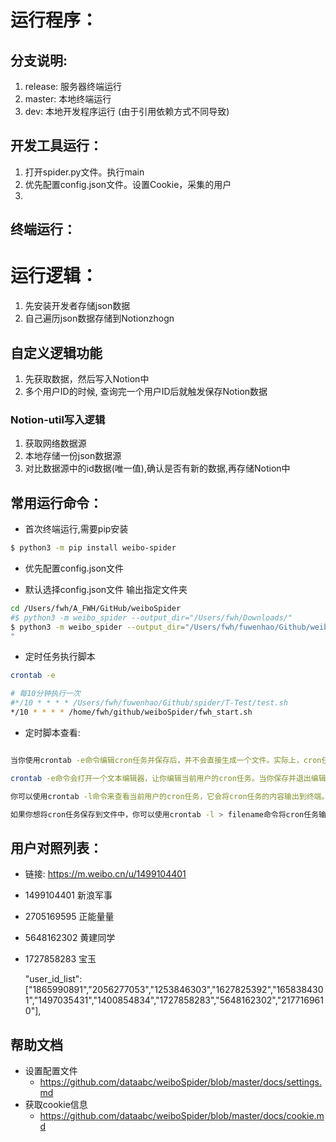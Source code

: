 # 运行程序：
## 分支说明:
1. release: 服务器终端运行
2. master: 本地终端运行
3. dev: 本地开发程序运行 (由于引用依赖方式不同导致)

## 开发工具运行：
1. 打开spider.py文件。执行main
2. 优先配置config.json文件。设置Cookie，采集的用户
3. 
## 终端运行：


# 运行逻辑：
1. 先安装开发者存储json数据
2. 自己遍历json数据存储到Notionzhogn

## 自定义逻辑功能
1. 先获取数据，然后写入Notion中
2. 多个用户ID的时候, 查询完一个用户ID后就触发保存Notion数据

### Notion-util写入逻辑
1. 获取网络数据源
2. 本地存储一份json数据源
3. 对比数据源中的id数据(唯一值),确认是否有新的数据,再存储Notion中

## 常用运行命令：

- 首次终端运行,需要pip安装
```bash
$ python3 -m pip install weibo-spider
```

- 优先配置config.json文件

- 默认选择config.json文件 输出指定文件夹
```bash
cd /Users/fwh/A_FWH/GitHub/weiboSpider
#$ python3 -m weibo_spider --output_dir="/Users/fwh/Downloads/"
$ python3 -m weibo_spider --output_dir="/Users/fwh/fuwenhao/Github/weiboSpider/Weibo_data/"
"
```

- 定时任务执行脚本
```bash
crontab -e

# 每10分钟执行一次
#*/10 * * * * /Users/fwh/fuwenhao/Github/spider/T-Test/test.sh
*/10 * * * * /home/fwh/github/weiboSpider/fwh_start.sh
```
- 定时脚本查看:
```bash

当你使用crontab -e命令编辑cron任务并保存后，并不会直接生成一个文件。实际上，cron任务是保存在用户的cron表中，而不是保存在文件中。

crontab -e命令会打开一个文本编辑器，让你编辑当前用户的cron任务。当你保存并退出编辑器时，cron任务会被写入到用户的cron表中。

你可以使用crontab -l命令来查看当前用户的cron任务，它会将cron任务的内容输出到终端。

如果你想将cron任务保存到文件中，你可以使用crontab -l > filename命令将cron任务输出重定向到一个文件中。这样，你就可以将cron任务保存为一个文件。

```
## 用户对照列表：
- 链接: https://m.weibo.cn/u/1499104401
- 1499104401  新浪军事
- 2705169595    正能量量
- 5648162302    黄建同学
- 1727858283  宝玉




   "user_id_list": ["1865990891","2056277053","1253846303","1627825392","1658384301","1497035431","1400854834","1727858283","5648162302","2177169610"],

## 帮助文档
- 设置配置文件
    - https://github.com/dataabc/weiboSpider/blob/master/docs/settings.md
- 获取cookie信息
    - https://github.com/dataabc/weiboSpider/blob/master/docs/cookie.md

